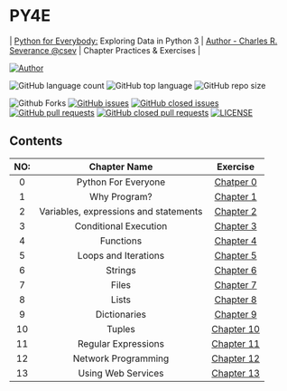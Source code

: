 # PY4E
| [Python for Everybody:](https://py4e.com/) Exploring Data in Python 3 | [Author - Charles R. Severance @csev](https://online.dr-chuck.com/) | Chapter Practices & Exercises |

[![Author](https://img.shields.io/badge/Author-AdventureAdept-blue)](https://www.github.com/AdventureAdept)

![GitHub language count](https://img.shields.io/github/languages/count/AdventureAdept0/PY4E)
![GitHub top language](https://img.shields.io/github/languages/top/AdventureAdept0/PY4E)
![GitHub repo size](https://img.shields.io/github/repo-size/AdventureAdept0/PY4E)

![Github Forks](https://img.shields.io/github/forks/AdventureAdept0/PY4E?color=lime)
[![GitHub issues](https://img.shields.io/github/issues/AdventureAdept0/PY4E?color=lime)](https://github.com/AdventureAdept0/PY4E/issues)
[![GitHub closed issues](https://img.shields.io/github/issues-closed/AdventureAdept0/PY4E?color=lime)](https://github.com/AdventureAdept0/PY4E/issues?q=is%3Aissue+is%3Aclosed)
[![GitHub pull requests](https://img.shields.io/github/issues-pr/AdventureAdept0/PY4E?color=lime)](https://github.com/AdventureAdept0/PY4E/pulls)
[![GitHub closed pull requests](https://img.shields.io/github/issues-pr/AdventureAdept0/PY4E?color=lime)](https://github.com/AdventureAdept0/PY4E/pulls?q=is%3Apr+is%3Aclosed)
[![LICENSE](https://img.shields.io/github/license/AdventureAdept0/PY4E?color=lime)](https://github.com/AdventureAdept0/PY4E/blob/main/LICENSE)

## Contents
|NO:|Chapter Name|Exercise|
|:----:|:----------:|:--------------:|
|0| Python For Everyone|[Chatper 0](https://github.com/AdventureAdept/PY4E/blob/main/py4e.py)|
|1| Why Program?|[Chapter 1](https://github.com/AdventureAdept/PY4E/tree/main/Chapter%201)||
|2| Variables, expressions and statements|[Chapter 2](https://github.com/AdventureAdept/PY4E/tree/main/Chapter%202)||
|3| Conditional Execution|[Chapter 3](https://github.com/AdventureAdept/PY4E/tree/main/Chapter%203)||
|4| Functions|[Chapter 4](https://github.com/AdventureAdept/PY4E/tree/main/Chapter%204)||
|5| Loops and Iterations|[Chapter 5](https://github.com/AdventureAdept/PY4E/tree/main/Chapter%205)||
|6| Strings|[Chapter 6](https://github.com/AdventureAdept/PY4E/tree/main/Chapter%206)||
|7| Files|[Chapter 7](https://github.com/AdventureAdept/PY4E/tree/main/Chapter%207)||
|8| Lists|[Chapter 8](https://github.com/AdventureAdept/PY4E/tree/main/Chapter%208)||
|9| Dictionaries|[Chapter 9](https://github.com/AdventureAdept/PY4E/tree/main/Chapter%209)||
|10| Tuples|[Chapter 10](https://github.com/AdventureAdept/PY4E/tree/main/Chapter%2010)||
|11| Regular Expressions|[Chapter 11](https://github.com/AdventureAdept/PY4E/tree/main/Chapter%2011)||
|12| Network Programming|[Chapter 12](https://github.com/AdventureAdept0/PY4E/tree/main/Chapter%2012)||
|13| Using Web Services|[Chapter 13](https://github.com/AdventureAdept0/PY4E/tree/main/Chapter%2013)||
